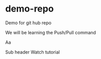# demo-repo
Demo for git hub repo

We will be learning the Push/Pull command

Aa

Sub header
Watch tutorial